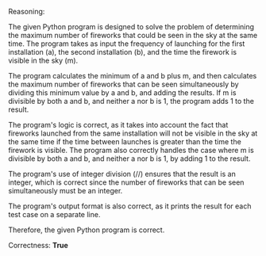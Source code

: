 Reasoning:

The given Python program is designed to solve the problem of determining the maximum number of fireworks that could be seen in the sky at the same time. The program takes as input the frequency of launching for the first installation (a), the second installation (b), and the time the firework is visible in the sky (m).

The program calculates the minimum of a and b plus m, and then calculates the maximum number of fireworks that can be seen simultaneously by dividing this minimum value by a and b, and adding the results. If m is divisible by both a and b, and neither a nor b is 1, the program adds 1 to the result.

The program's logic is correct, as it takes into account the fact that fireworks launched from the same installation will not be visible in the sky at the same time if the time between launches is greater than the time the firework is visible. The program also correctly handles the case where m is divisible by both a and b, and neither a nor b is 1, by adding 1 to the result.

The program's use of integer division (//) ensures that the result is an integer, which is correct since the number of fireworks that can be seen simultaneously must be an integer.

The program's output format is also correct, as it prints the result for each test case on a separate line.

Therefore, the given Python program is correct.

Correctness: **True**
